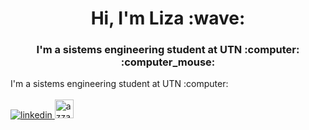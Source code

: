<div align="center">
  <h1 align="center">Hi, I'm Liza :wave: </h1>
  <h3 align="center">I'm a sistems engineering student at UTN :computer: :computer_mouse:	 </h3>
</div>
I'm a sistems engineering student at UTN :computer:
<br />
<br />
<a href="https://linkedin.com/in/liza-strappini-santilli" target="_blank">
  <img src=https://img.shields.io/badge/linkedin-%2300acee.svg?color=405DE6&style=for-the-badge&logo=linkedin&logoColor=white alt=linkedin style="margin-bottom: 5px;" />
</a>
<a href="mailto:lizastrappini99@gmail.com" target="blank">
  <img src="https://img.shields.io/badge/gmail-EA4335.svg?style=for-the-badge&logo=gmail&logoColor=white" alt="azzar" height="30"/>
</a>
  
